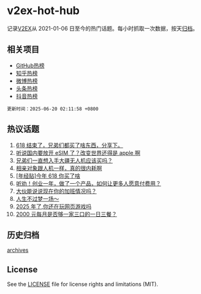 # v2ex-hot-hub

 记录[V2EX](https://www.v2ex.com/)从 2021-01-06 日至今的热门话题。每小时抓取一次数据，按天[归档](archives)。
 
 ## 相关项目

- [GitHub热榜](https://github.com/it985/github-hot-hub)
- [知乎热榜](https://github.com/it985/zhihu-hot-hub)
- [微博热榜](https://github.com/it985/weibo-hot-hub)
- [头条热榜](https://github.com/it985/toutiao-hot-hub)
- [抖音热榜](https://github.com/it985/douyin-hot-hub)


 `更新时间：2025-06-20 02:11:58 +0800`

## 热议话题

1. [618 结束了，兄弟们都买了啥东西，分享下。](https://www.v2ex.com/t/1139619)
1. [听说国内要放开 eSIM 了？改变世界还得是 apple 啊](https://www.v2ex.com/t/1139598)
1. [兄弟们一直想入手大疆无人机应该买吗？](https://www.v2ex.com/t/1139574)
1. [相亲对象跟人机一样，真的很内耗啊](https://www.v2ex.com/t/1139629)
1. [[年经贴]今年 618 你买了啥](https://www.v2ex.com/t/1139620)
1. [听劝！创业一年，做了一个产品，如何让更多人愿意付费用？](https://www.v2ex.com/t/1139572)
1. [大伙能说说现在你的加班情况吗？](https://www.v2ex.com/t/1139678)
1. [人生不过梦一场～](https://www.v2ex.com/t/1139586)
1. [2025 年了,你还在玩网页游戏吗](https://www.v2ex.com/t/1139584)
1. [2000 元每月是否够一家三口的一日三餐？](https://www.v2ex.com/t/1139632)

## 历史归档

[archives](archives)

## License

See the [LICENSE](LICENSE) file for license rights and limitations (MIT).
